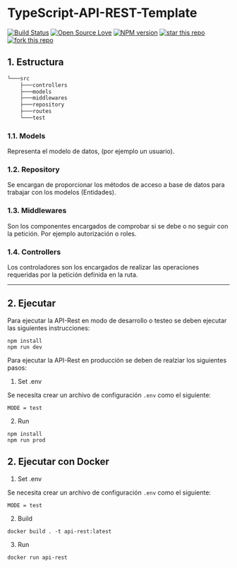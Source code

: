 # TypeScript-API-REST-Template

[![Build Status](https://travis-ci.com/antonioalfa22/TypeScript-API-REST-Template.svg?branch=master)](https://travis-ci.com/antonioalfa22/TypeScript-API-REST-Template)
[![Open Source Love](https://badges.frapsoft.com/os/mit/mit.svg?v=102)](https://github.com/ellerbrock/open-source-badge/)
[![NPM version](https://badge.fury.io/js/badge-list.svg)](https://github.com/antonioalfa22/TypeScript-API-REST-Template)
[![star this repo](http://githubbadges.com/star.svg?user=antonioalfa22&repo=TypeScript-API-REST-Template&style=flat)](https://github.com/antonioalfa22/TypeScript-API-REST-Template)
[![fork this repo](http://githubbadges.com/fork.svg?user=antonioalfa22&repo=TypeScript-API-REST-Template&style=flat)](https://github.com/antonioalfa22/TypeScript-API-REST-Template/fork)


## 1. Estructura

```bash
└───src
    ├───controllers
    ├───models
    ├───middlewares
    ├───repository
    ├───routes
    └───test
```

### 1.1. Models

Representa el modelo de datos, (por ejemplo un usuario).

### 1.2. Repository

Se encargan de proporcionar los métodos de acceso a base de datos para trabajar con los modelos (Entidades).

### 1.3. Middlewares

Son los componentes encargados de comprobar si se debe o no seguir con la petición. Por ejemplo autorización o roles.

### 1.4. Controllers

Los controladores son los encargados de realizar las operaciones requeridas por la petición definida en la ruta.

_______

## 2. Ejecutar

Para ejecutar la API-Rest en modo de desarrollo o testeo se deben ejecutar las siguientes instrucciones:

```node
npm install
npm run dev
```

Para ejecutar la API-Rest en producción se deben de realziar los siguientes pasos:

1. Set .env

Se necesita crear un archivo de configuración `.env` como el siguiente:

```env
MODE = test
```

2. Run

```node
npm install
npm run prod
```

## 2. Ejecutar con Docker

1. Set .env

Se necesita crear un archivo de configuración `.env` como el siguiente:

```env
MODE = test
```

2. Build

```docker
docker build . -t api-rest:latest
```

3. Run

```docker
docker run api-rest
```